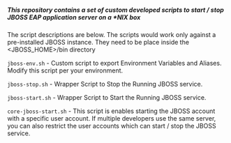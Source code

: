 ##### This repository contains a set of custom developed scripts to start / stop JBOSS EAP application server on a *NIX box




The script descriptions are below. The scripts would work only against a pre-installed JBOSS instance.
They need to be place inside the <JBOSS_HOME>/bin directory


`jboss-env.sh` - Custom script to export Environment Variables and Aliases.
Modify this script per your environment.



`jboss-stop.sh` - Wrapper Script to Stop the Running JBOSS service.


`jboss-start.sh` - Wrapper Script to Start the Running JBOSS service.


`core-jboss-start.sh` - This script is enables starting the JBOSS account with a
specific user account. If multiple developers use the same server, you can
also restrict the user accounts which can start / stop the JBOSS service.
